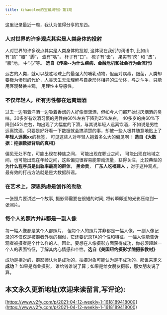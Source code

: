 ```yaml
---
title: 《zhaoolee的宝藏周刊》第1期
---
```



这里记录最近一周，我认为值得分享的东西。


### 人对世界的许多观点其实是人类身体的投射

人对世界的许多观点其实是人类身体的投射, 这体现在我们的词语中, 比如山有“顶” “腰” “脚”， 壶有“嘴”， 杯子有“口”， 梳子有“齿”， 果实有“肉” 和 “皮”， “腹”地， 中“心”等。 **选自《传染--为什么疾病、金融危机和社会行为会流行》**

远古的人类，就可以战胜地球上的最强大的哺乳动物，但面对病毒，细菌，人类却要极为惨烈的代价，人类天生无法理解与自身形体相异的生命体，与之斗争，只能用客观替换主观， 用理性主导感性。


### 不仅年轻人，所有男性都在远离烟酒

过去一边喝着洋酒一边吸着香烟的人好像很潇洒，但如今人们都开始讨厌烟酒的臭味。30多岁有饮酒习惯的男性由60%左右下降到25%左右， 40多岁的由60%下降到45%左右，均出现了大幅度的下滑，与其说年轻人远离饮酒，不如说是男性远离饮酒。只要是好好看一下数据就会搞清楚的事，却被一些人极其随意地贴上了**年轻人远离xx**的标签， 可见这些人对年轻人抱着多么大的偏见啊！ **选自《大数据：挖掘数据背后的真相》**

偏见无处不在，可能出现在种族之间， 可能出现在职业之间， 可能出现在地域之间，也可能出现在年龄之间，这些偏见很容易能带动流量，获得关注，比较典型的**为什么程序员是出轨率最高的群体**， **黑命贵**， **广东人吃福建人** ，对于这种观点，最有效的打击方法就是是大数据辟谣。



### 在艺术上，深思熟虑是创作的劲敌

一张照片要讲述一个故事, 摄影师需要在很短的时间, 将转瞬即逝的光影压缩到一张照片。

### 每个人的照片并非都是一副人像

每一幅人像都是某个人都照片， 但每个人的照片并非都是一幅人像。一副人像记录的不仅仅是被摄者外表的相似，它还要记录TA的个性和特征，一幅人像能告诉观者被摄者是个什么样的人。因此，要想在人像摄影方面获得成功，你必须超越一个人的表面特征，了解其内心情感和个性。**选自《美国纽约摄影学院摄影教材》**


成功是相对的，摄影师认为是成功的，拍摄对象可能认为是不成功的。那谁来定义**成功**？ 如果是商业摄影， 谁给钱谁说了算；如果是给女朋友摄影，那女朋友说了算。




## 本文永久更新地址(欢迎来读留言,写评论):

[https://www.v2fy.com/p/2021-04-12-weekly-1-1618189418000](https://www.v2fy.com/p/2021-04-12-weekly-1-1618189418000)
